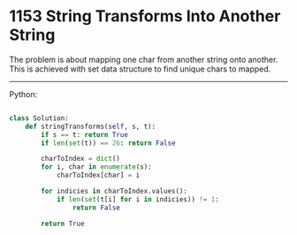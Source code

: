 # 1153 String Transforms Into Another String

The problem is about mapping one char from another string onto another. This is
achieved with set data structure to find unique chars to mapped.

---

Python:

```python

class Solution:
    def stringTransforms(self, s, t):
        if s == t: return True
        if len(set(t)) == 26: return False

        charToIndex = dict()
        for i, char in enumerate(s):
            charToIndex[char] = i

        for indicies in charToIndex.values():
            if len(set(t[i] for i in indicies)) != 1:
                return False

        return True
```
